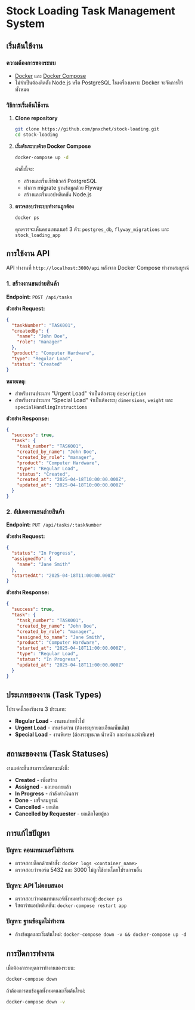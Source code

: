 # Stock Loading Task Management System

## เริ่มต้นใช้งาน

### ความต้องการของระบบ
- [Docker](https://www.docker.com/get-started) และ [Docker Compose](https://docs.docker.com/compose/install/)
- ไม่จำเป็นต้องติดตั้ง Node.js หรือ PostgreSQL ในเครื่องเพราะ Docker จะจัดการให้ทั้งหมด

### วิธีการเริ่มต้นใช้งาน

1. **Clone repository**
   ```bash
   git clone https://github.com/pnxchet/stock-loading.git
   cd stock-loading
   ```

2. **เริ่มต้นระบบด้วย Docker Compose**
   ```bash
   docker-compose up -d
   ```
   คำสั่งนี้จะ:
   - สร้างและเริ่มเซิร์ฟเวอร์ PostgreSQL
   - ทำการ migrate ฐานข้อมูลด้วย Flyway
   - สร้างและเริ่มแอปพลิเคชัน Node.js

3. **ตรวจสอบว่าระบบทำงานถูกต้อง**
   ```bash
   docker ps
   ```
   คุณควรจะเห็นคอนเทนเนอร์ 3 ตัว: `postgres_db`, `flyway_migrations` และ `stock_loading_app`

## การใช้งาน API

API ทำงานที่ `http://localhost:3000/api` หลังจาก Docker Compose ทำงานสมบูรณ์

### 1. สร้างงานขนถ่ายสินค้า

**Endpoint:** `POST /api/tasks`

**ตัวอย่าง Request:**
```json
{
  "taskNumber": "TASK001",
  "createdBy": {
    "name": "John Doe",
    "role": "manager"
  },
  "product": "Computer Hardware",
  "type": "Regular Load",
  "status": "Created"
}
```

**หมายเหตุ:**
- สำหรับงานประเภท "Urgent Load" จำเป็นต้องระบุ `description`
- สำหรับงานประเภท "Special Load" จำเป็นต้องระบุ `dimensions`, `weight` และ `specialHandlingInstructions`

**ตัวอย่าง Response:**
```json
{
  "success": true,
  "task": {
    "task_number": "TASK001",
    "created_by_name": "John Doe",
    "created_by_role": "manager",
    "product": "Computer Hardware",
    "type": "Regular Load",
    "status": "Created",
    "created_at": "2025-04-18T10:00:00.000Z",
    "updated_at": "2025-04-18T10:00:00.000Z"
  }
}
```

### 2. อัปเดตงานขนถ่ายสินค้า

**Endpoint:** `PUT /api/tasks/:taskNumber`

**ตัวอย่าง Request:**
```json
{
  "status": "In Progress",
  "assignedTo": {
    "name": "Jane Smith"
  },
  "startedAt": "2025-04-18T11:00:00.000Z"
}
```

**ตัวอย่าง Response:**
```json
{
  "success": true,
  "task": {
    "task_number": "TASK001",
    "created_by_name": "John Doe",
    "created_by_role": "manager",
    "assigned_to_name": "Jane Smith",
    "product": "Computer Hardware",
    "started_at": "2025-04-18T11:00:00.000Z",
    "type": "Regular Load",
    "status": "In Progress",
    "updated_at": "2025-04-18T11:00:00.000Z"
  }
}
```

## ประเภทของงาน (Task Types)

โปรเจคนี้รองรับงาน 3 ประเภท:
- **Regular Load** - งานขนถ่ายทั่วไป
- **Urgent Load** - งานเร่งด่วน (ต้องระบุรายละเอียดเพิ่มเติม)
- **Special Load** - งานพิเศษ (ต้องระบุขนาด น้ำหนัก และคำแนะนำพิเศษ)

## สถานะของงาน (Task Statuses)

งานแต่ละชิ้นสามารถมีสถานะดังนี้:
- **Created** - เพิ่งสร้าง
- **Assigned** - มอบหมายแล้ว
- **In Progress** - กำลังดำเนินการ
- **Done** - เสร็จสมบูรณ์
- **Cancelled** - ยกเลิก
- **Cancelled by Requester** - ยกเลิกโดยผู้ขอ

## การแก้ไขปัญหา

### ปัญหา: คอนเทนเนอร์ไม่ทำงาน
- ตรวจสอบล็อกด้วยคำสั่ง: `docker logs <container_name>`
- ตรวจสอบว่าพอร์ต 5432 และ 3000 ไม่ถูกใช้งานโดยโปรแกรมอื่น

### ปัญหา: API ไม่ตอบสนอง
- ตรวจสอบว่าคอนเทนเนอร์ทั้งหมดทำงานอยู่: `docker ps`
- รีสตาร์ทแอปพลิเคชัน: `docker-compose restart app`

### ปัญหา: ฐานข้อมูลไม่ทำงาน
- ล้างข้อมูลและเริ่มต้นใหม่: `docker-compose down -v && docker-compose up -d`

## การปิดการทำงาน

เมื่อต้องการหยุดการทำงานของระบบ:
```bash
docker-compose down
```

ถ้าต้องการลบข้อมูลทั้งหมดและเริ่มต้นใหม่:
```bash
docker-compose down -v
